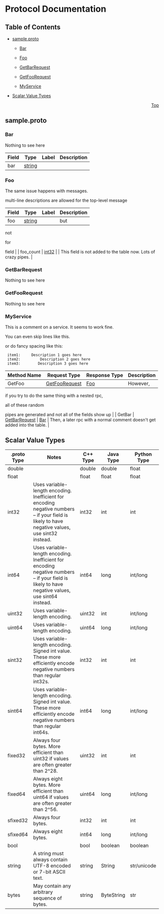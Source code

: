 # Protocol Documentation
<a name="top"/>

## Table of Contents

- [sample.proto](#sample.proto)
    - [Bar](#my.package.Bar)
    - [Foo](#my.package.Foo)
    - [GetBarRequest](#my.package.GetBarRequest)
    - [GetFooRequest](#my.package.GetFooRequest)



    - [MyService](#my.package.MyService)


- [Scalar Value Types](#scalar-value-types)



<a name="sample.proto"/>
<p align="right"><a href="#top">Top</a></p>

## sample.proto



<a name="my.package.Bar"/>

### Bar
Nothing to see here


| Field | Type | Label | Description |
| ----- | ---- | ----- | ----------- |
| bar | [string](#string) |  |  |






<a name="my.package.Foo"/>

### Foo
The same issue happens with messages.

multi-line descriptions are allowed for the top-level message


| Field | Type | Label | Description |
| ----- | ---- | ----- | ----------- |
| foo | [string](#string) |  | but

not

for

field |
| foo_count | [int32](#int32) |  | This field is not added to the table now. Lots of crazy pipes. |






<a name="my.package.GetBarRequest"/>

### GetBarRequest
Nothing to see here






<a name="my.package.GetFooRequest"/>

### GetFooRequest
Nothing to see here












<a name="my.package.MyService"/>

### MyService
This is a comment on a service.  It seems to work fine.

You can even skip lines like this.

or do fancy spacing like this:

     item1:     Description 1 goes here
     item2:         Description 2 goes here
     item3:        Description 3 goes here

| Method Name | Request Type | Response Type | Description |
| ----------- | ------------ | ------------- | ------------|
| GetFoo | [GetFooRequest](#my.package.GetFooRequest) | [Foo](#my.package.GetFooRequest) | However,

if you try to do the same thing with a nested rpc,

all of these random

pipes are generated and not all of the fields show up |
| GetBar | [GetBarRequest](#my.package.GetBarRequest) | [Bar](#my.package.GetBarRequest) | Then, a later rpc with a normal comment doesn&#39;t get added into the table. |





## Scalar Value Types

| .proto Type | Notes | C++ Type | Java Type | Python Type |
| ----------- | ----- | -------- | --------- | ----------- |
| <a name="double" /> double |  | double | double | float |
| <a name="float" /> float |  | float | float | float |
| <a name="int32" /> int32 | Uses variable-length encoding. Inefficient for encoding negative numbers – if your field is likely to have negative values, use sint32 instead. | int32 | int | int |
| <a name="int64" /> int64 | Uses variable-length encoding. Inefficient for encoding negative numbers – if your field is likely to have negative values, use sint64 instead. | int64 | long | int/long |
| <a name="uint32" /> uint32 | Uses variable-length encoding. | uint32 | int | int/long |
| <a name="uint64" /> uint64 | Uses variable-length encoding. | uint64 | long | int/long |
| <a name="sint32" /> sint32 | Uses variable-length encoding. Signed int value. These more efficiently encode negative numbers than regular int32s. | int32 | int | int |
| <a name="sint64" /> sint64 | Uses variable-length encoding. Signed int value. These more efficiently encode negative numbers than regular int64s. | int64 | long | int/long |
| <a name="fixed32" /> fixed32 | Always four bytes. More efficient than uint32 if values are often greater than 2^28. | uint32 | int | int |
| <a name="fixed64" /> fixed64 | Always eight bytes. More efficient than uint64 if values are often greater than 2^56. | uint64 | long | int/long |
| <a name="sfixed32" /> sfixed32 | Always four bytes. | int32 | int | int |
| <a name="sfixed64" /> sfixed64 | Always eight bytes. | int64 | long | int/long |
| <a name="bool" /> bool |  | bool | boolean | boolean |
| <a name="string" /> string | A string must always contain UTF-8 encoded or 7-bit ASCII text. | string | String | str/unicode |
| <a name="bytes" /> bytes | May contain any arbitrary sequence of bytes. | string | ByteString | str |
